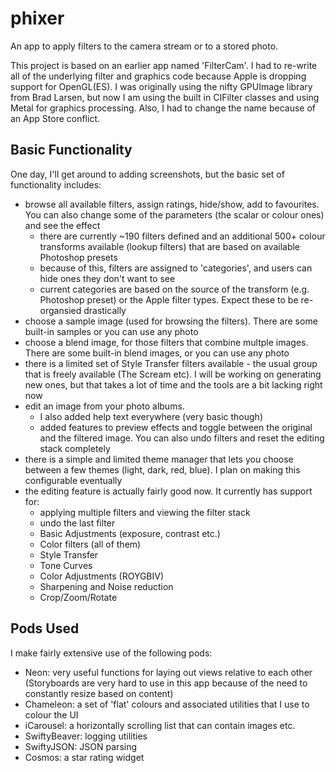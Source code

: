 
# phixer

An app to apply filters to the camera stream or to a stored photo.

This project is based on an earlier app named 'FilterCam'. I had to re-write all of the underlying filter and graphics code because Apple is dropping support for OpenGL(ES). 
I was originally using the nifty GPUImage library from Brad Larsen, but now I am using the built in CIFilter classes and using Metal for graphics processing. 
Also, I had to change the name because of an App Store conflict.


## Basic Functionality

One day, I'll get around to adding screenshots, but the basic set of functionality includes:


- browse all available filters, assign ratings, hide/show, add to favourites. You can also change some of the parameters (the scalar or colour ones) and see the effect
    - there are currently ~190 filters defined and an additional 500+ colour transforms available (lookup filters) that are based on available Photoshop presets
    - because of this, filters are assigned to 'categories', and users can hide ones they don't want to see
    - current categories are based on the source of the transform (e.g. Photoshop preset) or the Apple filter types. Expect these to be re-organsied drastically
- choose a sample image (used for browsing the filters). There are some built-in samples or you can use any photo
- choose a blend image, for those filters that combine multple images. There are some built-in blend images, or you can use any photo
- there is a limited set of Style Transfer filters available - the usual group that is freely available (The Scream etc). I will be working on generating new ones, but that takes a lot of time and the tools are a bit lacking right now
- edit an image from your photo albums. 
  - I also added help text everywhere (very basic though) 
  - added features to preview effects and toggle between the original and the filtered image. You can also undo filters and reset the editing stack completely
- there is a simple and limited theme manager that lets you choose between a few themes (light, dark, red, blue). I plan on making this configurable eventually
- the editing feature is actually fairly good now. It currently has support for:
    - applying multiple filters and viewing the filter stack
    - undo the last filter
    - Basic Adjustments (exposure, contrast etc.)
    - Color filters (all of them)
    - Style Transfer
    - Tone Curves
    - Color Adjustments (ROYGBIV)
    - Sharpening and Noise reduction
    - Crop/Zoom/Rotate

## Pods Used
I make fairly extensive use of the following pods:

- Neon: very useful functions for laying out views relative to each other (Storyboards are very hard to use in this app because of the need to constantly resize based on content)
- Chameleon: a set of 'flat' colours and associated utilities that I use to colour the UI
- iCarousel: a horizontally scrolling list that can contain images etc.
- SwiftyBeaver: logging utilities
- SwiftyJSON: JSON parsing
- Cosmos: a star rating widget

